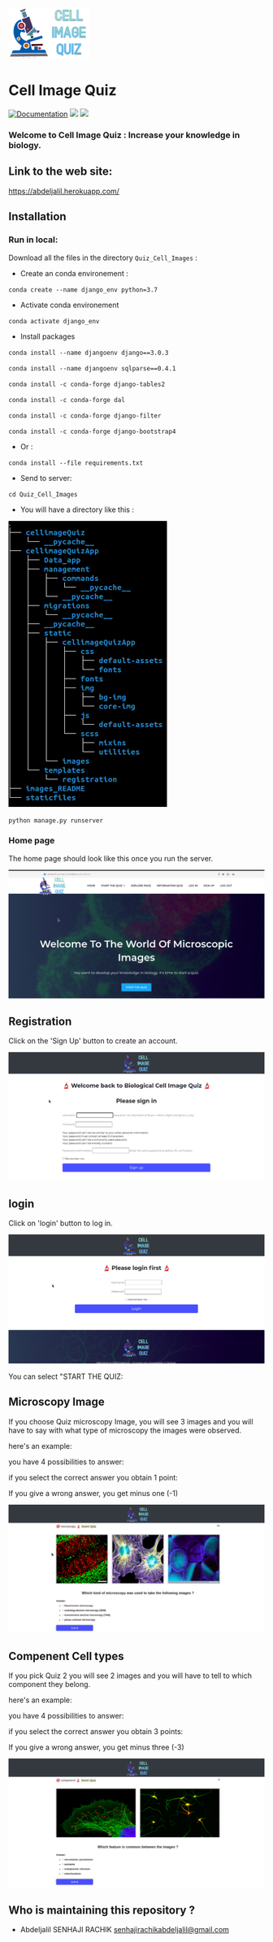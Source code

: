 
![](images_README/logo.png)
=============================================================================================
Cell Image Quiz 
=============================================================================================

[![Documentation](https://img.shields.io/badge/Documentation-github-brightgreen.svg?style=for-the-badge)](https://github.com/abdeljalil-senhaji/Quiz_Cell_Images)
![](https://img.shields.io/conda/l/conda-forge/setuptools)
![](https://img.shields.io/pypi/djversions/djangorestframework)

### Welcome to Cell Image Quiz : Increase your knowledge in biology.

## Link to the web site:

https://abdeljalil.herokuapp.com/


## Installation

### Run in local:

Download all the files in the directory `Quiz_Cell_Images` :

- Create an conda environement :


`conda create --name django_env python=3.7`


- Activate conda environement


`conda activate django_env`

- Install packages

`conda install --name djangoenv django==3.0.3`

`conda install --name djangoenv sqlparse==0.4.1`

`conda install -c conda-forge django-tables2`

`conda install -c conda-forge dal`

`conda install -c conda-forge django-filter`

`conda install -c conda-forge django-bootstrap4`

- Or :

`conda install --file requirements.txt`



- Send to server:

`cd Quiz_Cell_Images `

- You will have a directory like this :

![](images_README/directery.png)


`python manage.py runserver`


### Home page

The home page should look like this once you run the server.



![](images_README/home2.png)


## Registration 

Click on the 'Sign Up' button to create an account.

![](images_README/signup.png)


## login

Click on 'login' button to log in.


![](images_README/login.png)


You can select "START THE QUIZ:


## Microscopy Image

If you choose Quiz microscopy Image, you will see 3 images and you will have to say with what type of microscopy the images were observed.

here's an example:


you have 4 possibilities to answer:


if you select the correct answer you obtain 1 point:



If you give a wrong answer, you get minus one (-1)


![](images_README/quizmicroscopy.png)


## Compenent Cell types

If you pick Quiz 2 you will see  2 images and you will have to tell to which component they belong.



here's an example:


you have 4 possibilities to answer:



if you select the correct answer you obtain 3 points:



If you give a wrong answer, you get minus three (-3)

![](images_README/compnantquiz.png)




## Who is maintaining this repository ?

- Abdeljalil SENHAJI RACHIK [senhajirachikabdeljalil@gmail.com](senhajirachikabdeljalil@gmail.com)
